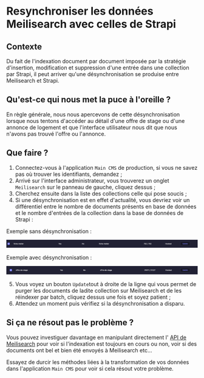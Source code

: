 # Resynchroniser les données Meilisearch avec celles de Strapi

## Contexte

Du fait de l'indexation document par document imposée par la stratégie d'insertion, modification et suppression d'une 
entrée dans une collection par Strapi, il peut arriver qu'une désynchronisation se produise entre Meilisearch et Strapi. 

## Qu'est-ce qui nous met la puce à l'oreille ?

En règle générale, nous nous apercevons de cette désynchronisation lorsque nous tentons d'accéder au détail d'une offre
de stage ou d'une annonce de logement et que l'interface utilisateur nous dit que nous n'avons pas trouvé l'offre ou
l'annonce.

## Que faire ?

1. Connectez-vous à l'application `Main CMS` de production, si vous ne savez pas où trouver les identifiants, demandez ;
2. Arrivé sur l'interface administrateur, vous trouverez un onglet `Meilisearch` sur le panneau de gauche, cliquez
dessus ;
3. Cherchez ensuite dans la liste des collections celle qui pose soucis ;
4. Si une désynchronisation est en effet d'actualité, vous devriez voir un différentiel entre le nombre de documents
présents en base de données et le nombre d'entrées de la collection dans la base de données de Strapi :

Exemple sans désynchronisation :

![ex sans désynchronisation](../assets/synchronisation-ok.png)

Exemple avec désynchronisation :

![ex avec désynchronisation](../assets/synchronisation-nok.png)

5. Vous voyez un bouton `Update`tout à droite de la ligne qui vous permet de purger les documents de ladite collection
sur Meilisearch et de les réindexer par batch, cliquez dessus une fois et soyez patient ;
6. Attendez un moment puis vérifiez si la désynchronisation a disparu.

## Si ça ne résout pas le problème ?

Vous pouvez investiguer davantage en manipulant directement l'
[API de Meilisearch](https://docs.meilisearch.com/reference/api/overview.html) pour voir si l'indexation est toujours
en cours ou non, voir si des documents ont bel et bien été envoyés à Meilisearch etc...

Essayez de durcir les méthodes liées à la transformation de vos données dans l'application `Main CMS` pour voir si cela
résout votre problème.
